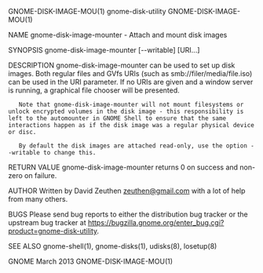 GNOME-DISK-IMAGE-MOU(1)                                                                                                                            gnome-disk-utility                                                                                                                           GNOME-DISK-IMAGE-MOU(1)

NAME
       gnome-disk-image-mounter - Attach and mount disk images

SYNOPSIS
       gnome-disk-image-mounter [--writable] [URI...]

DESCRIPTION
       gnome-disk-image-mounter can be used to set up disk images. Both regular files and GVfs URIs (such as smb://filer/media/file.iso) can be used in the URI parameter. If no URIs are given and a window server is running, a graphical file chooser will be presented.

       Note that gnome-disk-image-mounter will not mount filesystems or unlock encrypted volumes in the disk image - this responsibility is left to the automounter in GNOME Shell to ensure that the same interactions happen as if the disk image was a regular physical device or disc.

       By default the disk images are attached read-only, use the option --writable to change this.

RETURN VALUE
       gnome-disk-image-mounter returns 0 on success and non-zero on failure.

AUTHOR
       Written by David Zeuthen <zeuthen@gmail.com> with a lot of help from many others.

BUGS
       Please send bug reports to either the distribution bug tracker or the upstream bug tracker at https://bugzilla.gnome.org/enter_bug.cgi?product=gnome-disk-utility.

SEE ALSO
       gnome-shell(1), gnome-disks(1), udisks(8), losetup(8)

GNOME                                                                                                                                                  March 2013                                                                                                                               GNOME-DISK-IMAGE-MOU(1)
